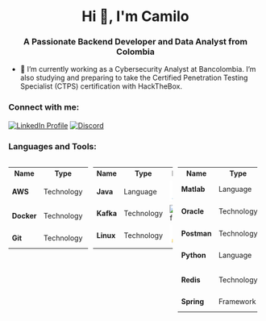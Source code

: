 <h1 align="center">Hi 👋, I'm Camilo</h1>
<h3 align="center">A Passionate Backend Developer and Data Analyst from Colombia</h3>

- 🔭 I’m currently working as a Cybersecurity Analyst at Bancolombia. I’m also studying and preparing to take the Certified Penetration Testing Specialist (CTPS) certification with HackTheBox.

<h3 align="left">Connect with me:</h3>
<p align="left">
<a href="https://www.linkedin.com/in/juan-camilo-avenda%C3%B1o-rodriguez-488484233/" target="_blank"><img align="center" src="https://raw.githubusercontent.com/rahuldkjain/github-profile-readme-generator/master/src/images/icons/Social/linked-in-alt.svg" alt="LinkedIn Profile" height="30" width="40" /></a>
<a href="https://discord.gg/FVDBJpVf" target="_blank"><img align="center" src="https://raw.githubusercontent.com/rahuldkjain/github-profile-readme-generator/master/src/images/icons/Social/discord.svg" alt="Discord" height="30" width="40" /></a>
</p>

<h3 align="left">Languages and Tools:</h3>

<div style="display: flex; justify-content: space-around;">

<table style="margin-right: 10px;">
  <tr>
    <th>Name</th>
    <th>Type</th>
    <th>Icon</th>
  </tr>
  <tr>
    <td><strong>AWS</strong></td>
    <td>Technology</td>
    <td><img src="https://raw.githubusercontent.com/devicons/devicon/master/icons/amazonwebservices/amazonwebservices-original-wordmark.svg" alt="AWS" width="40" height="40"/></td>
  </tr>
  <tr>
    <td><strong>Docker</strong></td>
    <td>Technology</td>
    <td><img src="https://raw.githubusercontent.com/devicons/devicon/master/icons/docker/docker-original-wordmark.svg" alt="Docker" width="40" height="40"/></td>
  </tr>
  <tr>
    <td><strong>Git</strong></td>
    <td>Technology</td>
    <td><img src="https://www.vectorlogo.zone/logos/git-scm/git-scm-icon.svg" alt="Git" width="40" height="40"/></td>
  </tr>
</table>

<table style="margin-right: 10px;">
  <tr>
    <th>Name</th>
    <th>Type</th>
    <th>Icon</th>
  </tr>
  <tr>
    <td><strong>Java</strong></td>
    <td>Language</td>
    <td><img src="https://raw.githubusercontent.com/devicons/devicon/master/icons/java/java-original.svg" alt="Java" width="40" height="40"/></td>
  </tr>
  <tr>
    <td><strong>Kafka</strong></td>
    <td>Technology</td>
    <td><img src="https://www.vectorlogo.zone/logos/apache_kafka/apache_kafka-icon.svg" alt="Kafka" width="40" height="40"/></td>
  </tr>
  <tr>
    <td><strong>Linux</strong></td>
    <td>Technology</td>
    <td><img src="https://raw.githubusercontent.com/devicons/devicon/master/icons/linux/linux-original.svg" alt="Linux" width="40" height="40"/></td>
  </tr>
</table>

<table style="margin-right: 10px;">
  <tr>
    <th>Name</th>
    <th>Type</th>
    <th>Icon</th>
  </tr>
  <tr>
    <td><strong>Matlab</strong></td>
    <td>Language</td>
    <td><img src="https://upload.wikimedia.org/wikipedia/commons/2/21/Matlab_Logo.png" alt="Matlab" width="40" height="40"/></td>
  </tr>
  <tr>
    <td><strong>Oracle</strong></td>
    <td>Technology</td>
    <td><img src="https://raw.githubusercontent.com/devicons/devicon/master/icons/oracle/oracle-original.svg" alt="Oracle" width="40" height="40"/></td>
  </tr>
  <tr>
    <td><strong>Postman</strong></td>
    <td>Technology</td>
    <td><img src="https://www.vectorlogo.zone/logos/getpostman/getpostman-icon.svg" alt="Postman" width="40" height="40"/></td>
  </tr>
  <tr>
    <td><strong>Python</strong></td>
    <td>Language</td>
    <td><img src="https://raw.githubusercontent.com/devicons/devicon/master/icons/python/python-original.svg" alt="Python" width="40" height="40"/></td>
  </tr>
  <tr>
    <td><strong>Redis</strong></td>
    <td>Technology</td>
    <td><img src="https://raw.githubusercontent.com/devicons/devicon/master/icons/redis/redis-original-wordmark.svg" alt="Redis" width="40" height="40"/></td>
  </tr>
  <tr>
    <td><strong>Spring</strong></td>
    <td>Framework</td>
    <td><img src="https://www.vectorlogo.zone/logos/springio/springio-icon.svg" alt="Spring" width="40" height="40"/></td>
  </tr>
</table>

</div>
